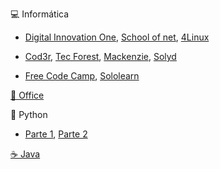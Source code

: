 💻 Informática

  - [Digital Innovation One](https://digitalinnovation.one),
    [School of net](https://www.schoolofnet.com/cursos/gratuitos),
    [4Linux](https://4linux.com.br/cursos-gratis)
    
  - [Cod3r](https://www.cod3r.com.br/collections?category=cursos-gratuitos),
    [Tec Forest](https://www.tecforest.com.br/category/cursos),
    [Mackenzie](https://eadcursoslivres.mackenzie.br/index.php),
    [Solyd](https://solyd.com.br/treinamentos)

  - [Free Code Camp](https://www.freecodecamp.org/learn),
    [Sololearn](https://www.sololearn.com)

[🏢 Office](https://www.hashtagtreinamentos.com)

🐍 Python 
   - [Parte 1](https://www.coursera.org/learn/ciencia-computacao-python-conceitos), 
   [Parte 2](https://www.coursera.org/learn/ciencia-computacao-python-conceitos-2)

[☕ Java](https://loiane.training)
